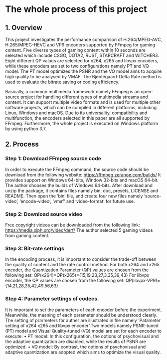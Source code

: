 # The whole process of this project
## 1. Overview
This project investigates the performance comparison of H.264/MPEG-AVC, H.265/MPEG-HEVC and VP9 encoders supported by FFmpeg for gaming content. Five diverse types of gaming content within 10 seconds are selected which include CSGO, DOTA2, RUST, STARCRAFT and WITCHER3. Eight different QP values are selected for x264, x265 and libvpx encoders, while these encoders are set to two configurations namely PT and VQ model. The PT model optimizes the PSNR and the VQ model aims to acquire high quality to be analysed by VMAF. The Bjøntegaard-Delta Rate method is used to evaluate the bitrate saving or coding efficiency. 

Basically, a common multimedia framework namely FFmpeg is an open-source project for handling different types of multimedia streams and content. It can support multiple video formats and is used for multiple other software projects, which can be compiled in different platforms, including Linux, Windows and macOS. Due to its universality, compatibility and multifunction, the encoders selected in this paper are all supported by FFmpeg. Furthermore, the whole project is executed on Windows platform by using python 3.7. 
## 2. Process
### Step 1: Download FFmpeg source code
In order to execute the FFmpeg command, the source code should be download from the following website:
https://ffmpeg.zeranoe.com/builds/
It provides support on Windows 64-bits, Window 32-bits and macOS 64-bit. The author chooses the builds of Windows 64-bits. 
After download and unzip the package, it contains files namely bin, doc, presets, LICENSE and README. Then open the ‘bin’  file, and create four new files namely ‘source-video’, ‘encode-video’, ‘vmaf’ and ‘video-format’ for future use. 
### Step 2: Download source video
Free copyright videos can be downloaded from the following link:
https://media.xiph.org/video/derf/
The author selected 5 gaming videos from gaming content. 
### Step 3: Bit-rate settings
In the encoding process, it is important to consider the trade-off between the quality of content and the rate control method. 
For both x264 and x265 encoder, the Quantization Parameter (QP) values are chosen from the following set:
QP(x264)=QP(x265)={15,19,23,27,3,35,39,43}
For libvpx encoder, the QP values are chosen from the following set:
QP(libvpx-VP9)={14,21,28,35,42,49,56,63}
### Step 4: Parameter settings of codecs.
It is important to set the parameters of each encoder before the experiment. Meanwhile, the meaning of each parameter should be understood clearly. 
The setting of prarmeters for auther are illustrated in file namely 'Patameter setting of x264 x265 and libvpx encoder'.Two models namely PSNR-tuned (PT) model and Visual Quality-tuned (VQ) model are set for each encoder to execute:
•	PT model: In this configuration, the options of psychovisual and the adaptive quantization are disabled, while the results of PSNR are optimized. 
•	VQ model: By contrast, the options of psychovisual and adaptive quantization are adopted which aims to optimize the visual quality. 
